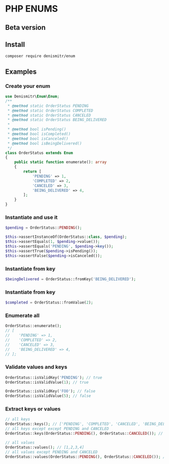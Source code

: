 # PHP ENUMS

## Beta version

## Install
```composer require denismitr/enum```

## Examples

### Create your enum

```php
use Denismitr\Enum\Enum;
/**
 * @method static OrderStatus PENDING
 * @method static OrderStatus COMPLETED
 * @method static OrderStatus CANCELED
 * @method static OrderStatus BEING_DELIVERED
 *
 * @method bool isPending()
 * @method bool isCompleted()
 * @method bool isCanceled()
 * @method bool isBeingDelivered()
 */
class OrderStatus extends Enum
{
    public static function enumerate(): array
    {
        return [
            'PENDING' => 1,
            'COMPLETED' => 2,
            'CANCELED' => 3,
            'BEING_DELIVERED' => 4,
        ];
    }
}
```

### Instantiate and use it

```php
$pending = OrderStatus::PENDING();

$this->assertInstanceOf(OrderStatus::class, $pending);
$this->assertEquals(1, $pending->value());
$this->assertEquals('PENDING', $pending->key());
$this->assertTrue($pending->isPending());
$this->assertFalse($pending->isCanceled());
```

### Instantiate from key
```php
$beingDelivered = OrderStatus::fromKey('BEING_DELIVERED');
```

### Instantiate from key
```php
$completed = OrderStatus::fromValue(2);
```

### Enumerate all
```php
OrderStatus::enumerate(); 
// [
//    'PENDING' => 1,
//    'COMPLETED' => 2,
//    'CANCELED' => 3,
//    'BEING_DELIVERED' => 4,
// ];
```

### Validate values and keys
```php
OrderStatus::isValidKey('PENDING'); // true
OrderStatus::isValidValue(1); // true

OrderStatus::isValidKey('FOO'); // false
OrderStatus::isValidValue(5); // false
```


### Extract keys or values

```php
// all keys
OrderStatus::keys(); // ['PENDING', 'COMPLETED', 'CANCELED', 'BEING_DELIVERED']
// all keys except except PENDING and CANCELED
OrderStatus::keys(OrderStatus::PENDING(), OrderStatus::CANCELED()); // ['COMPLETED', 'BEING_DELIVERED']

// all values
OrderStatus::values(); // [1,2,3,4]
// all values except PENDING and CANCELED
OrderStatus::values(OrderStatus::PENDING(), OrderStatus::CANCELED()); // [2,4]
```



